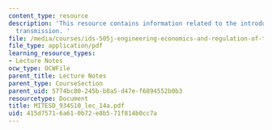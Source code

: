 ```yaml
---
content_type: resource
description: 'This resource contains information related to the introduction of electricity
  transmission. '
file: /media/courses/ids-505j-engineering-economics-and-regulation-of-the-electric-power-sector-spring-2010/415d75716a610b72e8b571f814b0cc7a_MITESD_934S10_lec_14a.pdf
file_type: application/pdf
learning_resource_types:
- Lecture Notes
ocw_type: OCWFile
parent_title: Lecture Notes
parent_type: CourseSection
parent_uid: 5774bc80-245b-b8a5-d47e-f6894552b0b3
resourcetype: Document
title: MITESD_934S10_lec_14a.pdf
uid: 415d7571-6a61-0b72-e8b5-71f814b0cc7a
---
```

